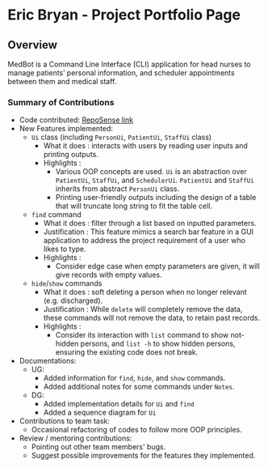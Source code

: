 # Eric Bryan - Project Portfolio Page

## Overview

MedBot is a Command Line Interface (CLI) application for head nurses to manage patients’ personal information, and
scheduler appointments between them and medical staff.

### Summary of Contributions
* Code contributed: [RepoSense link](https://nus-cs2113-ay2122s1.github.io/tp-dashboard/?search=&sort=groupTitle&sortWithin=title&since=2021-09-25&timeframe=commit&mergegroup=&groupSelect=groupByRepos&breakdown=false&tabOpen=true&tabType=authorship&tabAuthor=EricBryann&tabRepo=AY2122S1-CS2113-T13-1%2Ftp%5Bmaster%5D&authorshipIsMergeGroup=false&authorshipFileTypes=docs~functional-code~test-code~other&authorshipIsBinaryFileTypeChecked=false)
* New Features implemented:
  * `Ui` class (including `PersonUi`, `PatientUi`, `StaffUi` class)
    * What it does : interacts with users by reading user inputs and printing outputs.
    * Highlights : 
      * Various OOP concepts are used. `Ui` is an abstraction over `PatientUi`, 
        `StaffUi`, and `SchedulerUi`. `PatientUi` and `StaffUi` inherits from abstract
        `PersonUi` class.
      * Printing user-friendly outputs including the design of a table that will truncate
        long string to fit the table cell.
  * `find` command
    * What it does : filter through a list based on inputted parameters.
    * Justification : This feature mimics a search bar feature in a GUI application to address the 
      project requirement of a user who likes to type.
    * Highlights :
      * Consider edge case when empty parameters are given, it will give records with empty 
        values.
  * `hide`/`show` commands
    * What it does : soft deleting a person when no longer relevant (e.g. discharged).
    * Justification : While `delete` will completely remove the data, these commands will not 
      remove the data, to retain past records.
    * Highlights : 
      * Consider its interaction with `list` command to show not-hidden persons, and
        `list -h` to show hidden persons, ensuring the existing code does not break.
* Documentations: 
  * UG:
    * Added information for `find`, `hide`, and `show` commands.
    * Added additional notes for some commands under `Notes`.
  * DG:
    * Added implementation details for `Ui` and `find`
    * Added a sequence diagram for `Ui`
* Contributions to team task:
  * Occasional refactoring of codes to follow more OOP principles.
* Review / mentoring contributions:
  * Pointing out other team members' bugs.
  * Suggest possible improvements for the features they implemented.